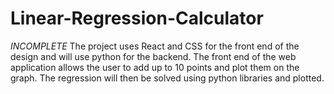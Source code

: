 # Linear-Regression-Calculator
*INCOMPLETE* The project uses React and CSS for the front end of the design and will use python for the backend. The front end of the web application allows the user to add up to 10 points and plot them on the graph. The regression will then be solved using python libraries and plotted.
